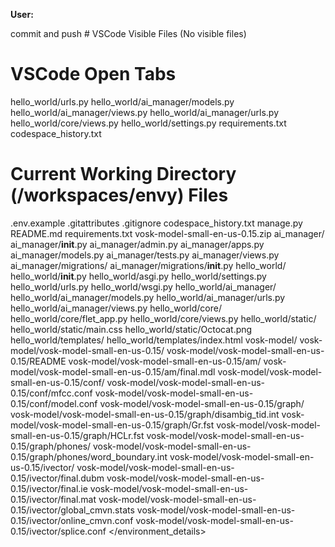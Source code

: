 **User:**

<task>
commit and push
</task>
<environment_details>
# VSCode Visible Files
(No visible files)

# VSCode Open Tabs
hello_world/urls.py
hello_world/ai_manager/models.py
hello_world/ai_manager/views.py
hello_world/ai_manager/urls.py
hello_world/core/views.py
hello_world/settings.py
requirements.txt
codespace_history.txt

# Current Working Directory (/workspaces/envy) Files
.env.example
.gitattributes
.gitignore
codespace_history.txt
manage.py
README.md
requirements.txt
vosk-model-small-en-us-0.15.zip
ai_manager/
ai_manager/__init__.py
ai_manager/admin.py
ai_manager/apps.py
ai_manager/models.py
ai_manager/tests.py
ai_manager/views.py
ai_manager/migrations/
ai_manager/migrations/__init__.py
hello_world/
hello_world/__init__.py
hello_world/asgi.py
hello_world/settings.py
hello_world/urls.py
hello_world/wsgi.py
hello_world/ai_manager/
hello_world/ai_manager/models.py
hello_world/ai_manager/urls.py
hello_world/ai_manager/views.py
hello_world/core/
hello_world/core/flet_app.py
hello_world/core/views.py
hello_world/static/
hello_world/static/main.css
hello_world/static/Octocat.png
hello_world/templates/
hello_world/templates/index.html
vosk-model/
vosk-model/vosk-model-small-en-us-0.15/
vosk-model/vosk-model-small-en-us-0.15/README
vosk-model/vosk-model-small-en-us-0.15/am/
vosk-model/vosk-model-small-en-us-0.15/am/final.mdl
vosk-model/vosk-model-small-en-us-0.15/conf/
vosk-model/vosk-model-small-en-us-0.15/conf/mfcc.conf
vosk-model/vosk-model-small-en-us-0.15/conf/model.conf
vosk-model/vosk-model-small-en-us-0.15/graph/
vosk-model/vosk-model-small-en-us-0.15/graph/disambig_tid.int
vosk-model/vosk-model-small-en-us-0.15/graph/Gr.fst
vosk-model/vosk-model-small-en-us-0.15/graph/HCLr.fst
vosk-model/vosk-model-small-en-us-0.15/graph/phones/
vosk-model/vosk-model-small-en-us-0.15/graph/phones/word_boundary.int
vosk-model/vosk-model-small-en-us-0.15/ivector/
vosk-model/vosk-model-small-en-us-0.15/ivector/final.dubm
vosk-model/vosk-model-small-en-us-0.15/ivector/final.ie
vosk-model/vosk-model-small-en-us-0.15/ivector/final.mat
vosk-model/vosk-model-small-en-us-0.15/ivector/global_cmvn.stats
vosk-model/vosk-model-small-en-us-0.15/ivector/online_cmvn.conf
vosk-model/vosk-model-small-en-us-0.15/ivector/splice.conf
</environment_details>
